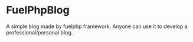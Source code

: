 # FuelPhpBlog
A simple blog made by fuelphp framework. Anyone can use it to develop a professional/personal blog.
